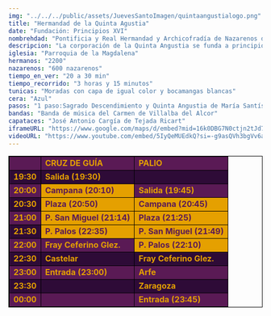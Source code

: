 ```yaml
---
img: "../../../public/assets/JuevesSantoImagen/quintaangustialogo.png"
title: "Hermandad de la Quinta Agustia"
date: "Fundación: Principios XVI"
nombrehdad: "Pontificia y Real Hermandad y Archicofradía de Nazarenos del Dulce Nombre de Jesús, Sagrado Descendimiento de Nuestro Señor Jesucristo y Quinta Angustia de María Santísima Nuestra Señora"
descripcion: "La corporación de la Quinta Angustia se funda a principios del XVI en El Carmen y se le aprueban las primeras reglas en 1541. Se establece en San Pablo en 1851, donde se uniría con la del Dulce Nombre de Jesús, fundada en San Vicente en 1572 y trasladada en 1587 a San Pablo. Antiguamente salía un paso con el Niño Jesús, imagen que ahora forma parte del cortejo de la procesión del Corpus que sale de la Magdalena."
iglesia: "Parroquia de la Magdalena"
hermanos: "2200"
nazarenos: "600 nazarenos"
tiempo_en_ver: "20 a 30 min"
tiempo_recorrido: "3 horas y 15 minutos"
tunicas: "Moradas con capa de igual color y bocamangas blancas"
cera: "Azul"
pasos: "1 paso:Sagrado Descendimiento y Quinta Angustia de María Santísima"
bandas: "Banda de música del Carmen de Villalba del Alcor"
capataces: "José Antonio Cargía de Tejada Ricart"
iframeURL: "https://www.google.com/maps/d/embed?mid=16k0DBG7N0ctjn2tJd7BTOJDiMrNyWOD7&ehbc=2E312F"
videoURL: "https://www.youtube.com/embed/5IyQeMUEdkQ?si=-g9asQVh3bgVv6aA"
---
```


<table class="recorrido" style="width: 100%; border-collapse: collapse; text-align: left; border: 1px solid black;">
  <tbody>
    <tr style="background-color: #5a1a55; color: #e5a000; font-weight: bold;">
      <td style="border: 1px solid black; text-align: center;"></td>
      <td style="border: 1px solid black;">CRUZ DE GUÍA</td>
      <td style="border: 1px solid black;">PALIO</td>
    </tr>
    <tr style="background-color: #2e0b37; color: #e5a000; font-weight: bold;">
      <td style="border: 1px solid black; text-align: center;">19:30</td>
      <td style="border: 1px solid black;">Salida (19:30)</td>
      <td style="border: 1px solid black;"></td>
    </tr>
    <tr style="background-color: #5a1a55; color: #e5a000; font-weight: bold;">
      <td style="border: 1px solid black; text-align: center;">20:00</td>
      <td style="border: 1px solid black; background-color: #e5a000; color: #5a1a55;">Campana (20:10)</td>
      <td style="border: 1px solid black;">Salida (19:45)</td>
    </tr>
    <tr style="background-color: #2e0b37; color: #e5a000; font-weight: bold;">
      <td style="border: 1px solid black; text-align: center;">20:30</td>
      <td style="border: 1px solid black; background-color: #e5a000; color: #5a1a55;">Plaza (20:50)</td>
      <td style="border: 1px solid black; background-color: #e5a000; color: #5a1a55;">Campana (20:45)</td>
    </tr>
    <tr style="background-color: #5a1a55; color: #e5a000; font-weight: bold;">
      <td style="border: 1px solid black; text-align: center;">21:00</td>
      <td style="border: 1px solid black; background-color: #e5a000; color: #5a1a55;">P. San Miguel (21:14)</td>
      <td style="border: 1px solid black; background-color: #e5a000; color: #5a1a55;">Plaza (21:25)</td>
    </tr>
    <tr style="background-color: #2e0b37; color: #e5a000; font-weight: bold;">
      <td style="border: 1px solid black; text-align: center;">21:30</td>
      <td style="border: 1px solid black; background-color: #e5a000; color: #5a1a55;">P. Palos (22:35)</td>
      <td style="border: 1px solid black; background-color: #e5a000; color: #5a1a55;">P. San Miguel (21:49)</td>
    </tr>
    <tr style="background-color: #5a1a55; color: #e5a000; font-weight: bold;">
      <td style="border: 1px solid black; text-align: center;">22:00</td>
      <td style="border: 1px solid black;">Fray Ceferino Glez.</td>
      <td style="border: 1px solid black; background-color: #e5a000; color: #5a1a55;">P. Palos (22:10)</td>
    </tr>
    <tr style="background-color: #2e0b37; color: #e5a000; font-weight: bold;">
      <td style="border: 1px solid black; text-align: center;">22:30</td>
      <td style="border: 1px solid black;">Castelar</td>
      <td style="border: 1px solid black;">Fray Ceferino Glez.</td>
    </tr>
    <tr style="background-color: #5a1a55; color: #e5a000; font-weight: bold;">
      <td style="border: 1px solid black; text-align: center;">23:00</td>
      <td style="border: 1px solid black;">Entrada (23:00)</td>
      <td style="border: 1px solid black;">Arfe</td>
    </tr>
    <tr style="background-color: #2e0b37; color: #e5a000; font-weight: bold;">
      <td style="border: 1px solid black; text-align: center;">23:30</td>
      <td style="border: 1px solid black;"></td>
      <td style="border: 1px solid black;">Zaragoza</td>
    </tr>
    <tr style="background-color: #5a1a55; color: #e5a000; font-weight: bold;">
      <td style="border: 1px solid black; text-align: center;">00:00</td>
      <td style="border: 1px solid black;"></td>
      <td style="border: 1px solid black;">Entrada (23:45)</td>
    </tr>
  </tbody>
</table>